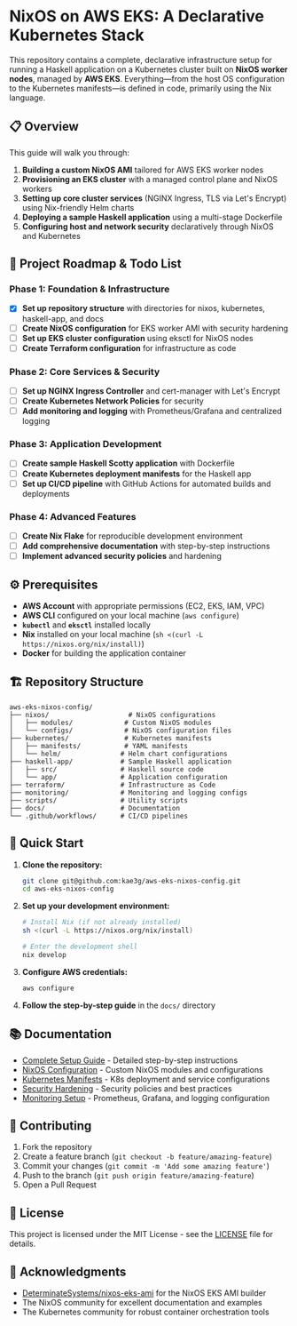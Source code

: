 # NixOS on AWS EKS: A Declarative Kubernetes Stack

This repository contains a complete, declarative infrastructure setup for running a Haskell application on a Kubernetes cluster built on **NixOS worker nodes**, managed by **AWS EKS**. Everything—from the host OS configuration to the Kubernetes manifests—is defined in code, primarily using the Nix language.

## 📋 Overview

This guide will walk you through:

1. **Building a custom NixOS AMI** tailored for AWS EKS worker nodes
2. **Provisioning an EKS cluster** with a managed control plane and NixOS workers
3. **Setting up core cluster services** (NGINX Ingress, TLS via Let's Encrypt) using Nix-friendly Helm charts
4. **Deploying a sample Haskell application** using a multi-stage Dockerfile
5. **Configuring host and network security** declaratively through NixOS and Kubernetes

## 🚀 Project Roadmap & Todo List

### Phase 1: Foundation & Infrastructure
- [x] **Set up repository structure** with directories for nixos, kubernetes, haskell-app, and docs
- [ ] **Create NixOS configuration** for EKS worker AMI with security hardening
- [ ] **Set up EKS cluster configuration** using eksctl for NixOS nodes
- [ ] **Create Terraform configuration** for infrastructure as code

### Phase 2: Core Services & Security
- [ ] **Set up NGINX Ingress Controller** and cert-manager with Let's Encrypt
- [ ] **Create Kubernetes Network Policies** for security
- [ ] **Add monitoring and logging** with Prometheus/Grafana and centralized logging

### Phase 3: Application Development
- [ ] **Create sample Haskell Scotty application** with Dockerfile
- [ ] **Create Kubernetes deployment manifests** for the Haskell app
- [ ] **Set up CI/CD pipeline** with GitHub Actions for automated builds and deployments

### Phase 4: Advanced Features
- [ ] **Create Nix Flake** for reproducible development environment
- [ ] **Add comprehensive documentation** with step-by-step instructions
- [ ] **Implement advanced security policies** and hardening

## ⚙️ Prerequisites

- **AWS Account** with appropriate permissions (EC2, EKS, IAM, VPC)
- **AWS CLI** configured on your local machine (`aws configure`)
- **`kubectl`** and **`eksctl`** installed locally
- **Nix** installed on your local machine (`sh <(curl -L https://nixos.org/nix/install)`)
- **Docker** for building the application container

## 🏗️ Repository Structure

```
aws-eks-nixos-config/
├── nixos/                    # NixOS configurations
│   ├── modules/             # Custom NixOS modules
│   └── configs/             # NixOS configuration files
├── kubernetes/              # Kubernetes manifests
│   ├── manifests/           # YAML manifests
│   └── helm/               # Helm chart configurations
├── haskell-app/            # Sample Haskell application
│   ├── src/                # Haskell source code
│   └── app/                # Application configuration
├── terraform/              # Infrastructure as Code
├── monitoring/             # Monitoring and logging configs
├── scripts/                # Utility scripts
├── docs/                   # Documentation
└── .github/workflows/      # CI/CD pipelines
```

## 🔧 Quick Start

1. **Clone the repository:**
   ```bash
   git clone git@github.com:kae3g/aws-eks-nixos-config.git
   cd aws-eks-nixos-config
   ```

2. **Set up your development environment:**
   ```bash
   # Install Nix (if not already installed)
   sh <(curl -L https://nixos.org/nix/install)
   
   # Enter the development shell
   nix develop
   ```

3. **Configure AWS credentials:**
   ```bash
   aws configure
   ```

4. **Follow the step-by-step guide** in the `docs/` directory

## 📚 Documentation

- [Complete Setup Guide](docs/setup-guide.md) - Detailed step-by-step instructions
- [NixOS Configuration](docs/nixos-config.md) - Custom NixOS modules and configurations
- [Kubernetes Manifests](docs/kubernetes.md) - K8s deployment and service configurations
- [Security Hardening](docs/security.md) - Security policies and best practices
- [Monitoring Setup](docs/monitoring.md) - Prometheus, Grafana, and logging configuration

## 🤝 Contributing

1. Fork the repository
2. Create a feature branch (`git checkout -b feature/amazing-feature`)
3. Commit your changes (`git commit -m 'Add some amazing feature'`)
4. Push to the branch (`git push origin feature/amazing-feature`)
5. Open a Pull Request

## 📄 License

This project is licensed under the MIT License - see the [LICENSE](LICENSE) file for details.

## 🙏 Acknowledgments

- [DeterminateSystems/nixos-eks-ami](https://github.com/DeterminateSystems/nixos-eks-ami) for the NixOS EKS AMI builder
- The NixOS community for excellent documentation and examples
- The Kubernetes community for robust container orchestration tools
